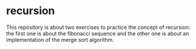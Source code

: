 # recursion

This repository is about two exercises to practice the concept of recursion: the first one is about the fibonacci sequence and the other one is about an implementation of the merge sort algorithm.
